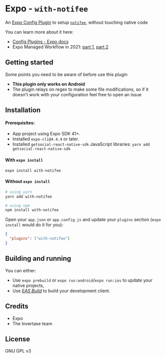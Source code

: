 # Expo - `with-notifee`

An [Expo Config Plugin](https://docs.expo.io/guides/config-plugins) to setup [`notifee`](https://github.com/invertase/notifee/), without touching native code


You can learn more about it here:
- [Config Plugins - Expo docs](https://docs.expo.io/guides/config-plugins)
- Expo Managed Workflow in 2021: [part 1](https://blog.expo.io/expo-managed-workflow-in-2021-5b887bbf7dbb), [part 2](https://blog.expo.io/expo-managed-workflow-in-2021-d1c9b68aa10)

## Getting started

Some points you need to be aware of before use this plugin
- **This plugin only works on Android**
- The plugin relays on regex to make some file modifications, so if it doesn't work with your configuration feel free to open an issue

## Installation

#### Prerequisites:

- App project using Expo SDK 41+.
- Installed `expo-cli@4.4.4` or later.
- Installed `getsocial-react-native-sdk` JavaScript libraries: `yarn add getsocial-react-native-sdk`

#### With `expo install`

```
expo install with-notifee
```

#### Without `expo install`

```sh
# using yarn
yarn add with-notifee

# using npm
npm install with-notifee
```

Open your `app.json` or `app.config.js` and update your `plugins` section (`expo install` would do it for you):

```json
{
  "plugins": ["with-notifee"]
}
```


## Building and running

You can either:

- Use `expo prebuild` or `expo run:android`/`expo run:ios` to update your native projects,
- Use _[EAS Build](https://docs.expo.io/build/introduction/)_ to build your development client.

## Credits

- Expo
- The Invertase team

## License

GNU GPL v3
